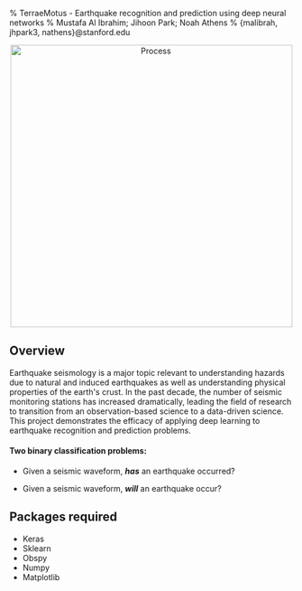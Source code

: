 % TerraeMotus - Earthquake recognition and prediction using deep neural networks
% Mustafa Al Ibrahim; Jihoon Park; Noah Athens
% {malibrah, jhpark3, nathens}@stanford.edu

<div align="center">
    <img width=500 src="https://github.com/MosGeo/TerraeMotus/blob/master/Figures/SeismicWaveformExample.PNG" alt="Process" title="Seismic waveform example"</img>
</div>


## Overview

Earthquake seismology is a major topic relevant to understanding hazards due to natural and induced earthquakes as well as understanding physical properties of the earth's crust. In the past decade, the number of seismic monitoring stations has increased dramatically, leading the field of research to transition from an observation-based science to a data-driven science. This project demonstrates the efficacy of applying deep learning to earthquake recognition and prediction problems. 

#### Two binary classification problems:
* Given a seismic waveform, ***has*** an earthquake occurred?

* Given a seismic waveform, ***will*** an earthquake occur?

## Packages required

- Keras
- Sklearn
- Obspy
- Numpy
- Matplotlib
